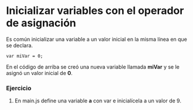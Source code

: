 # Inicializar variables con el operador de asignación

Es común inicializar una variable a un valor inicial en la misma línea en que se declara.

~~~
var miVar = 0;
~~~

En el código de arriba se creó una nueva variable llamada **miVar** y se le asignó un valor inicial de **0**.

### Ejercicio

1. En main.js define una variable **a** con var e inicialícela a un valor de 9.